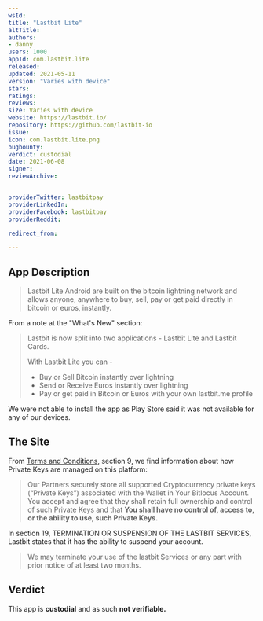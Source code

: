 ```yaml
---
wsId: 
title: "Lastbit Lite"
altTitle: 
authors:
- danny
users: 1000
appId: com.lastbit.lite
released: 
updated: 2021-05-11
version: "Varies with device"
stars: 
ratings: 
reviews: 
size: Varies with device
website: https://lastbit.io/
repository: https://github.com/lastbit-io 
issue: 
icon: com.lastbit.lite.png
bugbounty: 
verdict: custodial
date: 2021-06-08
signer: 
reviewArchive:


providerTwitter: lastbitpay
providerLinkedIn: 
providerFacebook: lastbitpay
providerReddit: 

redirect_from:

---
```



## App Description

> Lastbit Lite Android are built on the bitcoin lightning network and allows anyone, anywhere to buy, sell, pay or get paid directly in bitcoin or euros, instantly.

From a note at the "What's New" section:

> Lastbit is now split into two applications - Lastbit Lite and Lastbit Cards.
>
> With Lastbit Lite you can -
> - Buy or Sell Bitcoin instantly over lightning
> - Send or Receive Euros instantly over lightning
> - Pay or get paid in Bitcoin or Euros with your own lastbit.me profile

We were not able to install the app as Play Store said it was not available for any of our devices.

## The Site

From [Terms and Conditions](https://lastbit.io/wp-content/uploads/2020/10/20201020_Ts_Cs_Lastbit_v2-min.pdf), section 9, we find information about how Private Keys are managed on this platform:

> Our Partners securely store all supported Cryptocurrency private keys (“Private Keys”) associated with the Wallet in Your Bitlocus Account. You accept and agree that they shall retain full ownership and control of such Private Keys and that **You shall have no control of, access to, or the ability to use, such Private Keys.**

In section 19, TERMINATION OR SUSPENSION OF THE LASTBIT SERVICES, Lastbit states that it has the ability to suspend your account.

> We may terminate your use of the lastbit Services or any part with prior notice of at least two months.

## Verdict

This app is **custodial** and as such **not verifiable.**
